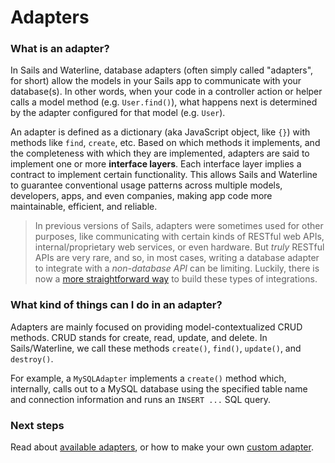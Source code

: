 # Adapters

### What is an adapter?

In Sails and Waterline, database adapters (often simply called "adapters", for short) allow the models in your Sails app to communicate with your database(s). In other words, when your code in a controller action or helper calls a model method (e.g. `User.find()`), what happens next is determined by the adapter configured for that model (e.g. `User`).

An adapter is defined as a dictionary (aka JavaScript object, like `{}`) with methods like `find`, `create`, etc.  Based on which methods it implements, and the completeness with which they are implemented, adapters are said to implement one or more **interface layers**.  Each interface layer implies a contract to implement certain functionality.  This allows Sails and Waterline to guarantee conventional usage patterns across multiple models, developers, apps, and even companies, making app code more maintainable, efficient, and reliable.

> In previous versions of Sails, adapters were sometimes used for other purposes, like communicating with certain kinds of RESTful web APIs, internal/proprietary web services, or even hardware.  But _truly_ RESTful APIs are very rare, and so, in most cases, writing a database adapter to integrate with a _non-database API_ can be limiting.  Luckily, there is now a [more straightforward way](http://node-machine.org/machinepacks) to build these types of integrations.


### What kind of things can I do in an adapter?

Adapters are mainly focused on providing model-contextualized CRUD methods.  CRUD stands for create, read, update, and delete.  In Sails/Waterline, we call these methods `create()`, `find()`, `update()`, and `destroy()`.

For example, a `MySQLAdapter` implements a `create()` method which, internally, calls out to a MySQL database using the specified table name and connection information and runs an `INSERT ...` SQL query.


### Next steps

Read about [available adapters](http://sailsjs.com/documentation/concepts/extending-sails/adapters/available-adapters), or how to make your own [custom adapter](http://sailsjs.com/documentation/concepts/extending-sails/adapters/custom-adapters).


<docmeta name="displayName" value="Adapters">
<docmeta name="stabilityIndex" value="3">
